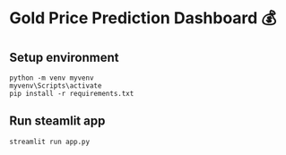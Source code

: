 # Gold Price Prediction Dashboard :moneybag:

## Setup environment
```
python -m venv myvenv
myvenv\Scripts\activate
pip install -r requirements.txt
```

## Run steamlit app
```
streamlit run app.py
```
